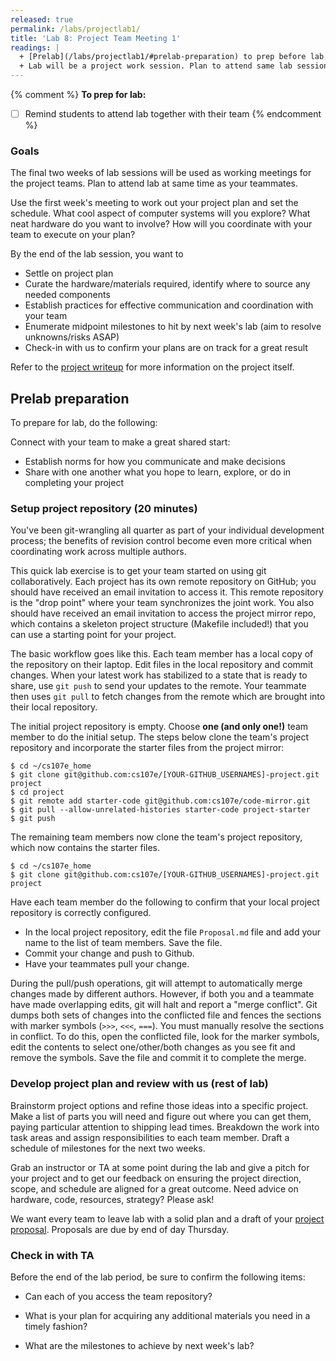 ```yaml
---
released: true
permalink: /labs/projectlab1/
title: 'Lab 8: Project Team Meeting 1'
readings: |
  + [Prelab](/labs/projectlab1/#prelab-preparation) to prep before lab.
  + Lab will be a project work session. Plan to attend same lab session as your teammates.
---
```

{% comment %}
__To prep for lab:__
- [ ] Remind students to attend lab together with their team
{% endcomment %}

### Goals

The final two weeks of lab sessions will be used as working meetings for the project teams. Plan to attend lab at same time as your teammates. 

Use the first week's meeting to work out your project plan and set the schedule. What cool aspect of computer systems will you explore?  What neat hardware do you want to involve? How will you coordinate with your team to execute on your plan? 

By the end of the lab session, you want to

- Settle on project plan
- Curate the hardware/materials required, identify where to source any needed components
- Establish practices for effective communication and coordination with your team
- Enumerate midpoint milestones to hit by next week's lab (aim to resolve unknowns/risks ASAP)
- Check-in with us to confirm your plans are on track for a great result

Refer to the [project writeup](/project/) for more information on the project itself.

## Prelab preparation
To prepare for lab, do the following:

Connect with your team to make a great shared start:
  - Establish norms for how you communicate and make decisions
  - Share with one another what you hope to learn, explore, or do in completing your project

### Setup project repository (20 minutes)

You've been git-wrangling all quarter as part of your individual development process; the benefits of revision control become even more critical when coordinating work across multiple authors. 

This quick lab exercise is to get your team started on using git collaboratively. Each project has its own remote repository on GitHub; you should have received an email invitation to access it. This remote repository is the "drop point" where your team synchronizes the joint work. You also should have received an email invitation to access the project mirror repo, which contains a skeleton project structure (Makefile included!) that you can use a starting point for your project. 

The basic workflow goes like this. Each team member has a local copy of the repository on their laptop. Edit files in the local repository and commit changes. When your latest work has stabilized to a state that is ready to share, use `git push` to send your updates to the remote. Your teammate then uses `git pull` to fetch changes from the remote which are brought into their local repository. 

The initial project repository is empty.  Choose __one (and only one!)__ team member to do the initial setup. The steps below clone the team's project repository and incorporate the starter files from the project mirror:

```console
$ cd ~/cs107e_home
$ git clone git@github.com:cs107e/[YOUR-GITHUB_USERNAMES]-project.git project
$ cd project
$ git remote add starter-code git@github.com:cs107e/code-mirror.git
$ git pull --allow-unrelated-histories starter-code project-starter
$ git push 
```

The remaining team members now clone the team's project repository, which now contains the starter files.

```console
$ cd ~/cs107e_home
$ git clone git@github.com:cs107e/[YOUR-GITHUB_USERNAMES]-project.git project
```

Have each team member do the following to confirm that your local project repository is correctly configured.
+ In the local project repository, edit the file `Proposal.md` file and add your name to the list of team members.  Save the file.
+ Commit your change and push to Github.
+ Have your teammates pull your change.

During the pull/push operations, git will attempt to automatically merge changes made by different authors. However, if both you and a teammate have made overlapping edits, git will halt and report a "merge conflict". Git dumps both sets of changes into the conflicted file and fences the sections with marker symbols (`>>>`, `<<<`, `===`). You must manually resolve the sections in conflict. To do this, open the conflicted file, look for the marker symbols, edit the contents to select one/other/both changes as you see fit and remove the symbols. Save the file and commit it to complete the merge.

### Develop project plan and review with us (rest of lab)

Brainstorm project options and refine those ideas into a specific project.  Make a list of parts you will need and figure out where you can get them, paying particular attention to shipping lead times. Breakdown the work into task areas and assign responsibilities to each team member. Draft a schedule of milestones for the next two weeks.

Grab an instructor or TA at some point during the lab and give a pitch for your project and to get our feedback on ensuring the project direction, scope, and schedule are aligned for a great outcome. Need advice on hardware, code, resources, strategy? Please ask!

We want every team to leave lab with a solid plan and a draft of your [project proposal](/project/#proposal). Proposals are due by end of day Thursday.

### Check in with TA

Before the end of the lab period, be sure to confirm the following items:

* Can each of you access the team repository?

* What is your plan for acquiring any additional materials you need in a timely fashion? 

* What are the milestones to achieve by next week's lab?

